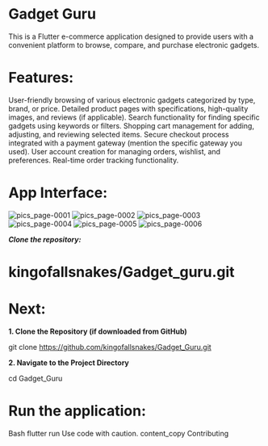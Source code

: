 # Gadget Guru

This is a Flutter e-commerce application designed to provide users with a convenient platform to browse, compare, and purchase electronic gadgets.

# Features:

User-friendly browsing of various electronic gadgets categorized by type, brand, or price.
Detailed product pages with specifications, high-quality images, and reviews (if applicable).
Search functionality for finding specific gadgets using keywords or filters.
Shopping cart management for adding, adjusting, and reviewing selected items.
Secure checkout process integrated with a payment gateway (mention the specific gateway you used).
User account creation for managing orders, wishlist, and preferences.
Real-time order tracking functionality.
# App Interface:

![pics_page-0001](https://github.com/kingofallsnakes/Gadget_Guru/assets/153209531/a331c356-5c38-4951-b88d-1b14c8c7dbc5)
![pics_page-0002](https://github.com/kingofallsnakes/Gadget_Guru/assets/153209531/5f14e0e8-9fa6-47a3-830d-b62b9e2b797d)
![pics_page-0003](https://github.com/kingofallsnakes/Gadget_Guru/assets/153209531/cdd53cce-67b5-4bbe-83ab-0896e5ba94cc)
![pics_page-0004](https://github.com/kingofallsnakes/Gadget_Guru/assets/153209531/fca4745e-ffc0-447f-ae07-1b87d733870a)
![pics_page-0005](https://github.com/kingofallsnakes/Gadget_Guru/assets/153209531/e012d5b7-c681-47fa-a81a-e4b7c3bae318)
![pics_page-0006](https://github.com/kingofallsnakes/Gadget_Guru/assets/153209531/90bf0ed9-0ee7-4bf9-af15-c4d51147af64)

***Clone the repository:***

# kingofallsnakes/Gadget_guru.git

# Next:

**1. Clone the Repository (if downloaded from GitHub)**

git clone https://github.com/kingofallsnakes/Gadget_Guru.git

**2. Navigate to the Project Directory**

cd Gadget_Guru


# Run the application:

Bash
flutter run
Use code with caution.
content_copy
Contributing


